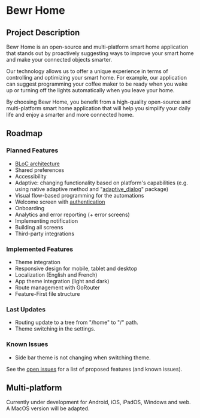 # Bewr Home
## Project Description
Bewr Home is an open-source and multi-platform smart home application that stands out by proactively suggesting ways to improve your smart home and make your connected objects smarter.

Our technology allows us to offer a unique experience in terms of controlling and optimizing your smart home. For example, our application can suggest programming your coffee maker to be ready when you wake up or turning off the lights automatically when you leave your home.

By choosing Bewr Home, you benefit from a high-quality open-source and multi-platform smart home application that will help you simplify your daily life and enjoy a smarter and more connected home.

## Roadmap
### Planned Features
* [BLoC architecture](https://www.youtube.com/watch?v=Ep6R7U9wa0U)
* Shared preferences
* Accessibility
* Adaptive: changing functionality based on platform's capabilities (e.g. using native adaptive method and "[adaptive_dialog](https://pub.dev/packages/adaptive_dialog)" package)
* Visual flow-based programming for the automations
* Welcome screen with [authentication](https://bloclibrary.dev/#/flutterfirebaselogintutorial)
* Onboarding
* Analytics and error reporting (+ error screens)
* Implementing notification
* Building all screens
* Third-party integrations

### Implemented Features
* Theme integration
* Responsive design for mobile, tablet and desktop
* Localization (English and French)
* App theme integration (light and dark)
* Route management with GoRouter
* Feature-First file structure

### Last Updates
* Routing update to a tree from "/home" to "/" path.
* Theme switching in the settings.

### Known Issues
* Side bar theme is not changing when switching theme.

See the [open issues](https://github.com/BewrApp/Bewr-Home/issues) for a list of proposed features (and known issues).

## Multi-platform
Currently under development for Android, iOS, iPadOS, Windows and web. A MacOS version will be adapted.
